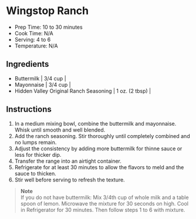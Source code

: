 # **Wingstop Ranch**

* Prep Time: 10 to 30 minutes
* Cook Time: N/A
* Serving: 4 to 6
* Temperature: N/A 

## Ingredients

* Buttermilk | 3/4 cup | 
* Mayonnaise | 3/4 cup |
* Hidden Valley Original Ranch Seasoning | 1 oz. (2 tbsp) |

## Instructions

1. In a medium mixing bowl, combine the buttermilk and mayonnaise. Whisk until smooth and well blended.
2. Add the ranch seasoning. Stir thoroughly until completely combined and no lumps remain.
3. Adjust the consistency by adding more buttermilk for thinne sauce or less for thicker dip.
4. Transfer the range into an airtight container.
5. Refrigerate for at least 30 minutes to allow the flavors to meld and the sauce to thicken.
6. Stir well before serving to refresh the texture.

> **Note**<br>
> If you do not have buttermilk: Mix 3/4th cup of whole milk and a table spoon of lemon. Microwave the mixture for 30 seconds on high. Cool in Refrigerator for 30 minutes. Then follow steps 1 to 6 with mixture.

